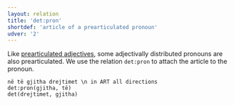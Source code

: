 ```yaml
---
layout: relation
title: 'det:pron'
shortdef: 'article of a prearticulated pronoun'
udver: '2'
---
```


Like [prearticulated adjectives](det-adj.html), some adjectivally distributed pronouns are also
prearticulated. We use the relation `det:pron` to attach the article to the pronoun.

~~~ sdparse
në të gjitha drejtimet \n in ART all directions
det:pron(gjitha, të)
det(drejtimet, gjitha)
~~~

<!-- Interlanguage links updated St lis 3 20:58:51 CET 2021 -->

